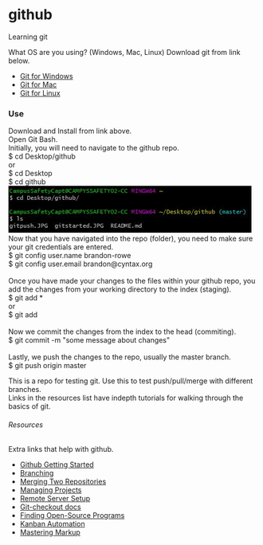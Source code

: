 # github
Learning git

What OS are you using? (Windows, Mac, Linux) Download git from link below.

+ [Git for Windows](https://git-scm.com/download/win)
+ [Git for Mac](https://git-scm.com/download/mac)
+ [Git for Linux](https://git-scm.com/download/linux)

<h3>Use</h3>
<p>
Download and Install from link above.
<br>
Open Git Bash.
<br>
Initially, you will need to navigate to the github repo. <br>
	$ cd Desktop/github <br>
or<br>
	$ cd Desktop<br>
	$ cd github<br>
<img src="1.jpg" alt="gitstarted">
<br>
Now that you have navigated into the repo (folder), you need to make sure your 
git credentials are entered.<br>
	$ git config user.name brandon-rowe<br>
	$ git config user.email brandon@cyntax.org<br>
<br>
Once you have made your changes to the files within your github repo, you add
the changes from your working directory to the index (staging).<br>
	$ git add *<br>
or<br>	
	$ git add <filename> <filename><br>
<br>
Now we commit the changes from the index to the head (commiting). <br>
	$ git commit -m "some message about changes"<br>
<br>
Lastly, we push the changes to the repo, usually the master branch.<br>
	$ git push origin master<br>
</p>


<p>
This is a repo for testing git. Use this to test push/pull/merge with different branches.
<br>
Links in the resources list have indepth tutorials for walking through the basics of git.
</p>

<h6>Resources</h6>

Extra links that help with github.
+ [Github Getting Started](https://rogerdudler.github.io/git-guide/)
+ [Branching](https://confluence.atlassian.com/bitbucket/branching-a-repository-223217999.html)
+ [Merging Two Repositories](https://gist.github.com/msrose/2feacb303035d11d2d05)
+ [Managing Projects](https://help.github.com/en/articles/configuring-automation-for-project-boards)
+ [Remote Server Setup](https://kbroman.org/github_tutorial/pages/init.html)
+ [Git-checkout docs](https://git-scm.com/docs/git-checkout)
+ [Finding Open-Source Programs](https://help.github.com/en/articles/finding-open-source-projects-on-github)
+ [Kanban Automation](https://help.github.com/en/articles/configuring-automation-for-project-boards)
+ [Mastering Markup](https://guides.github.com/features/mastering-markdown/)

